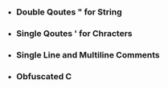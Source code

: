 
* ### Double Qoutes " for String
* ### Single Qoutes ' for Chracters
* ### Single Line and Multiline Comments
* ### Obfuscated C